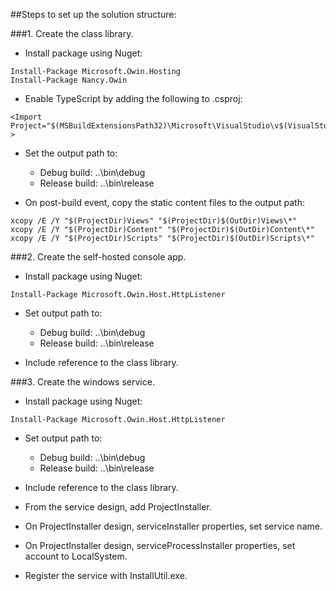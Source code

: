 ##Steps to set up the solution structure:

###1. Create the class library.

- Install package using Nuget:
```
Install-Package Microsoft.Owin.Hosting
Install-Package Nancy.Owin
```

- Enable TypeScript by adding the following to .csproj:
```
<Import Project="$(MSBuildExtensionsPath32)\Microsoft\VisualStudio\v$(VisualStudioVersion)\TypeScript\Microsoft.TypeScript.targets" > 
```

- Set the output path to:
   - Debug build: ..\bin\debug
   - Release build: ..\bin\release

- On post-build event, copy the static content files to the output path:
```
xcopy /E /Y "$(ProjectDir)Views" "$(ProjectDir)$(OutDir)Views\*"
xcopy /E /Y "$(ProjectDir)Content" "$(ProjectDir)$(OutDir)Content\*"
xcopy /E /Y "$(ProjectDir)Scripts" "$(ProjectDir)$(OutDir)Scripts\*"
```

###2. Create the self-hosted console app.

- Install package using Nuget:
```
Install-Package Microsoft.Owin.Host.HttpListener
```

- Set output path to:
   - Debug build: ..\bin\debug
   - Release build: ..\bin\release

- Include reference to the class library.

###3. Create the windows service.

- Install package using Nuget:
```
Install-Package Microsoft.Owin.Host.HttpListener
```

- Set output path to:
   - Debug build: ..\bin\debug
   - Release build: ..\bin\release

- Include reference to the class library.

- From the service design, add ProjectInstaller.

- On ProjectInstaller design, serviceInstaller properties, set service name.

- On ProjectInstaller design, serviceProcessInstaller properties, set account to LocalSystem.

- Register the service with InstallUtil.exe.


